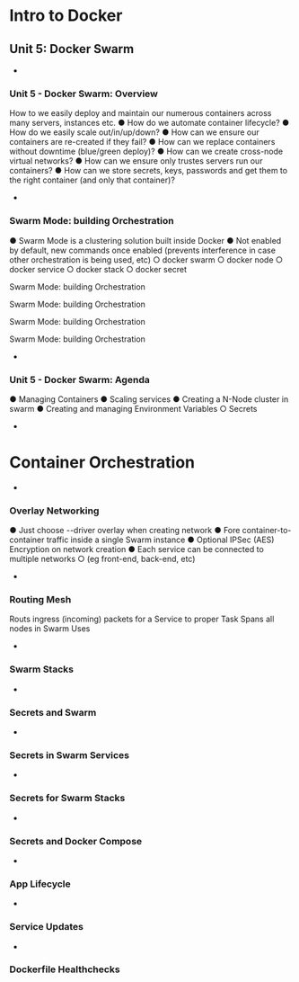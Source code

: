 
# Intro to Docker
## Unit 5: Docker Swarm
  

-

### Unit 5 - Docker Swarm: Overview
How to we easily deploy and maintain our numerous containers across many servers, instances etc.
● How do we automate container lifecycle?
● How do we easily scale out/in/up/down?
● How can we ensure our containers are re-created if they fail?
● How can we replace containers without downtime (blue/green deploy)?
● How can we create cross-node virtual networks?
● How can we ensure only trustes servers run our containers?
● How can we store secrets, keys, passwords and get them to the right
 container (and only that container)?


-

### Swarm Mode: building Orchestration
● Swarm Mode is a clustering solution built inside Docker
● Not enabled by default, new commands once enabled (prevents interference
in case other orchestration is being used, etc)
○ docker swarm
○ docker node
○ docker service
○ docker stack
○ docker secret
 
 Swarm Mode: building Orchestration
 
  Swarm Mode: building Orchestration
 
 Swarm Mode: building Orchestration
 
 Swarm Mode: building Orchestration
 

-

### Unit 5 - Docker Swarm: Agenda
● Managing Containers
● Scaling services
● Creating a N-Node cluster in swarm
● Creating and managing Environment Variables ○ Secrets
 

-

# Container Orchestration
 

-

### Overlay Networking
● Just choose --driver overlay when creating network
● Fore container-to-container traffic inside a single Swarm instance
● Optional IPSec (AES) Encryption on network creation
● Each service can be connected to multiple networks
○ (eg front-end, back-end, etc)
 

-

### Routing Mesh
Routs ingress (incoming) packets for a Service to proper Task Spans all nodes in Swarm
Uses
 
   

-

### Swarm Stacks
 

-

### Secrets and Swarm
 

-

### Secrets in Swarm Services
 
   

-

### Secrets for Swarm Stacks
 

-

### Secrets and Docker Compose
 

-

### App Lifecycle
 

-

### Service Updates
 

-

### Dockerfile Healthchecks
 

